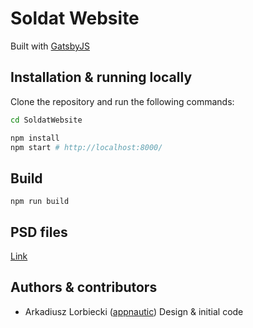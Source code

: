 # Soldat Website

Built with [GatsbyJS](https://www.gatsbyjs.org/)

## Installation & running locally

Clone the repository and run the following commands:

```sh
cd SoldatWebsite

npm install
npm start # http://localhost:8000/
```

## Build

```ssh
npm run build
```

## PSD files

[Link](https://app.koofr.net/links/2b714361-fcb9-4d29-86c2-f891e12a3d49)

## Authors & contributors

* Arkadiusz Lorbiecki ([appnautic](https://github.com/appnautic)) Design & initial code
